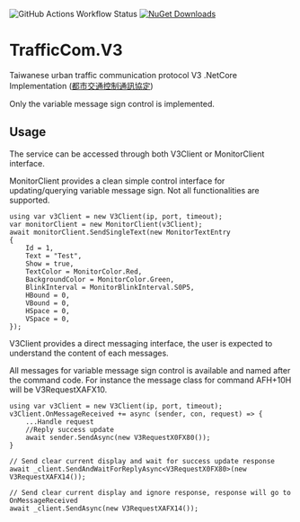 ![GitHub Actions Workflow Status](https://img.shields.io/github/actions/workflow/status/harrryhsu/TrafficCom.V3/docker-image.yml) [![NuGet Downloads](https://img.shields.io/nuget/dt/TrafficCom.V3)](https://www.nuget.org/packages/TrafficCom.V3)


# TrafficCom.V3

Taiwanese urban traffic communication protocol V3 .NetCore Implementation ([都市交通控制通訊協定](https://www.iot.gov.tw/cp-81-179-d2d72-1.html))

Only the variable message sign control is implemented. 





## Usage

The service can be accessed through both V3Client or MonitorClient interface.

MonitorClient provides a clean simple control interface for updating/querying variable message sign. Not all functionalities are supported. 


    using var v3Client = new V3Client(ip, port, timeout);
    var monitorClient = new MonitorClient(v3Client);
    await monitorClient.SendSingleText(new MonitorTextEntry
    {
        Id = 1,
        Text = "Test",
        Show = true,
        TextColor = MonitorColor.Red,
        BackgroundColor = MonitorColor.Green,
        BlinkInterval = MonitorBlinkInterval.S0P5,
        HBound = 0,
        VBound = 0,
        HSpace = 0,
        VSpace = 0,
    });

V3Client provides a direct messaging interface, the user is expected to understand the content of each messages. 

All messages for variable message sign control is available and named after the command code. For instance the message class for command AFH+10H will be V3RequestXAFX10.

    using var v3Client = new V3Client(ip, port, timeout);
    v3Client.OnMessageReceived += async (sender, con, request) => {
        ...Handle request
        //Reply success update
        await sender.SendAsync(new V3RequestX0FX80());
    }

    // Send clear current display and wait for success update response
    await _client.SendAndWaitForReplyAsync<V3RequestX0FX80>(new V3RequestXAFX14());

    // Send clear current display and ignore response, response will go to OnMessageReceived
    await _client.SendAsync(new V3RequestXAFX14());


